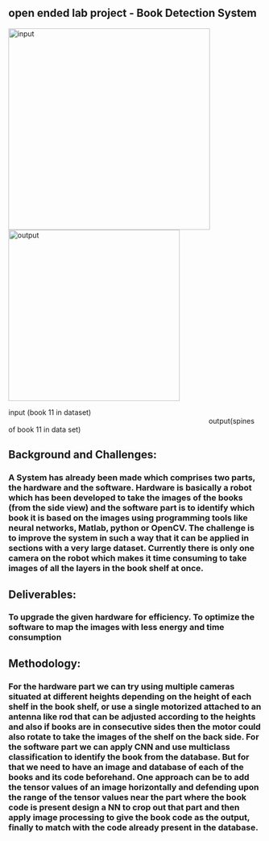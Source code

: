 ## open ended lab project - Book Detection System 

<div display="flex" align-content="space-between">
	<img src='https://user-images.githubusercontent.com/81549690/210318073-04ad954a-d7f9-4e43-81e1-a66f007cf449.jpg' heigth="150" width="400" alt="input" >
        <img src='https://user-images.githubusercontent.com/81549690/210317417-b482bc44-0145-4425-b84a-e9b5e55ecc6f.jpeg' heigth="250" width="340" alt="output">
</div>
<p>input (book 11 in dataset)
&nbsp;&nbsp;&nbsp;&nbsp;&nbsp;&nbsp;&nbsp;&nbsp;&nbsp;&nbsp;&nbsp;&nbsp;&nbsp;&nbsp;&nbsp;&nbsp;&nbsp;&nbsp;&nbsp;&nbsp;&nbsp;&nbsp;&nbsp;&nbsp;&nbsp;&nbsp;&nbsp;&nbsp;&nbsp;&nbsp;&nbsp;&nbsp;&nbsp;&nbsp;&nbsp;&nbsp;&nbsp;&nbsp;&nbsp;&nbsp;&nbsp;&nbsp;&nbsp;&nbsp;&nbsp;&nbsp;&nbsp;&nbsp;&nbsp;&nbsp;&nbsp;&nbsp;&nbsp;&nbsp;&nbsp;&nbsp;&nbsp;&nbsp;&nbsp;&nbsp;&nbsp;&nbsp;&nbsp;&nbsp;&nbsp;&nbsp;&nbsp;&nbsp;&nbsp;&nbsp;&nbsp;&nbsp;&nbsp;&nbsp;&nbsp;&nbsp;&nbsp;&nbsp;&nbsp;&nbsp;&nbsp;&nbsp;&nbsp;&nbsp;&nbsp;&nbsp;&nbsp;&nbsp;&nbsp;&nbsp;&nbsp;&nbsp;&nbsp;&nbsp;&nbsp;&nbsp;&nbsp;&nbsp;&nbsp;&nbsp;&nbsp;output(spines of book 11 in data set)</p>
<h2>Background and Challenges:</h2>
<h3 color:"blue";>
A System has already been made which comprises two parts, the hardware and the software. Hardware is basically a robot which has been developed to take the images of the books (from the side view) and the software part is to identify which book it is based on the images using programming tools like neural networks, Matlab, python or OpenCV. The challenge is to improve the system in such a way that it can be applied in sections with a very large dataset. Currently there is only one camera on the robot which makes it time consuming to take images of all the layers in the book shelf at once. 
</h3>
<h2>Deliverables:</h2>
<h3 color: blue;>
	To upgrade the given hardware for efficiency.
	To optimize the software to map the images with less energy and time consumption
</h3>
<h2>Methodology:</h2>
<h3 color: blue;>
For the hardware part we can try using multiple cameras situated at different heights depending on the height of each shelf in the book shelf, or use a single motorized attached to an antenna like rod that can be adjusted according to the heights and also if books are in consecutive sides then the motor could also rotate to take the images of the shelf on the back side.
For the software part we can apply CNN and use multiclass classification to identify the book from the database. But for that we need to have an image and database of each of the books and its code beforehand. One approach can be to add the tensor values of an image horizontally and defending upon the range of the tensor values near the part where the book code is present design a NN to crop out that part and then apply image processing to give the book code as the output, finally to match with the code already present in the database.
</h3>
